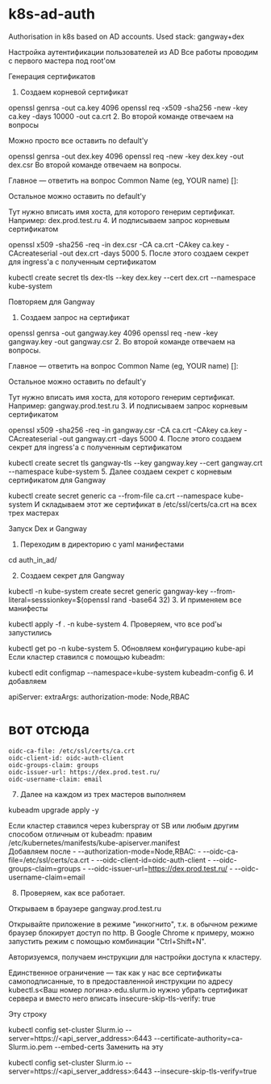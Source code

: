 # k8s-ad-auth

Authorisation in k8s based on AD accounts. Used stack:  gangway+dex

Настройка аутентификации пользователей из AD
Все работы проводим с первого мастера под root'ом

Генерация сертификатов
1. Создаем корневой сертификат

openssl genrsa -out ca.key 4096
openssl req -x509 -sha256 -new -key ca.key -days 10000 -out ca.crt
2. Во второй команде отвечаем на вопросы

Можно просто все оставить по default'у

openssl genrsa -out dex.key 4096
openssl req -new -key dex.key -out dex.csr
Во второй команде отвечаем на вопросы.

Главное — ответить на вопрос Common Name (eg, YOUR name) []:

Остальное можно оставить по default'у

Тут нужно вписать имя хоста, для которого генерим сертификат. 
Например:  dex.prod.test.ru
4. И подписываем запрос корневым сертификатом

openssl x509 -sha256 -req -in dex.csr -CA ca.crt -CAkey ca.key -CAcreateserial -out dex.crt -days 5000
5. После этого создаем секрет для ingress'a с полученным сертификатом

kubectl create secret tls dex-tls --key dex.key --cert dex.crt --namespace kube-system

Повторяем для Gangway
1. Создаем запрос на сертификат

openssl genrsa -out gangway.key 4096
openssl req -new -key gangway.key -out gangway.csr
2. Во второй команде отвечаем на вопросы.

Главное — ответить на вопрос Common Name (eg, YOUR name) []:

Остальное можно оставить по default'у

Тут нужно вписать имя хоста, для которого генерим сертификат. 
Например:  gangway.prod.test.ru
3. И подписываем запрос корневым сертификатом

openssl x509 -sha256 -req -in gangway.csr -CA ca.crt -CAkey ca.key -CAcreateserial -out gangway.crt -days 5000
4. После этого создаем секрет для ingress'a с полученным сертификатом

kubectl create secret tls gangway-tls --key gangway.key --cert gangway.crt --namespace kube-system
5. Далее создаем секрет с корневым сертификатом для Gangway

kubectl create secret generic ca --from-file ca.crt --namespace kube-system
И складываем этот же сертификат в /etc/ssl/certs/ca.crt на всех трех мастерах

Запуск Dex и Gangway
1. Переходим в директорию с yaml манифестами

cd  auth_in_ad/

2. Создаем секрет для Gangway

kubectl -n kube-system create secret generic gangway-key --from-literal=sesssionkey=$(openssl rand -base64 32)
3. И применяем все манифесты

kubectl apply -f . -n kube-system
4. Проверяем, что все pod'ы запустились

kubectl get po -n kube-system
5. Обновляем конфигурацию kube-api
Если кластер ставился с помощью kubeadm:

kubectl edit configmap --namespace=kube-system kubeadm-config
6. И добавляем

apiServer:
  extraArgs:
    authorization-mode: Node,RBAC
# вот отсюда
    oidc-ca-file: /etc/ssl/certs/ca.crt
    oidc-client-id: oidc-auth-client
    oidc-groups-claim: groups
    oidc-issuer-url: https://dex.prod.test.ru/
    oidc-username-claim: email
7. Далее на каждом из трех мастеров выполняем

kubeadm upgrade apply <k8s version> -y

Если кластер ставился через kuberspray от SB или любым другим способом отличным от kubeadm:
правим /etc/kubernetes/manifests/kube-apiserver.manifest  \
Добавляем после    - --authorization-mode=Node,RBAC:
    - --oidc-ca-file=/etc/ssl/certs/ca.crt
    - --oidc-client-id=oidc-auth-client
    - --oidc-groups-claim=groups
    - --oidc-issuer-url=https://dex.prod.test.ru/
    - --oidc-username-claim=email


8. Проверяем, как все работает.

Открываем в браузере gangway.prod.test.ru

Открывайте приложение в режиме "инкогнито", т.к. в обычном режиме браузер блокирует доступ по http. В Google Chrome к примеру, можно запустить режим с помощью комбинации "Ctrl+Shift+N".

Авторизуемся, получаем инструкции для настройки доступа к кластеру.

Единственное ограничение — так как у нас все сертификаты самоподписанные, то в предоставленной инструкции по адресу kubectl.s<Ваш номер логина>.edu.slurm.io нужно убрать сертификат сервера и вместо него вписать insecure-skip-tls-verify: true

Эту строку

kubectl config set-cluster Slurm.io --server=https://<api_server_address>:6443 --certificate-authority=ca-Slurm.io.pem --embed-certs
Заменить на эту

kubectl config set-cluster Slurm.io --server=https://<api_server_address>:6443 --insecure-skip-tls-verify=true

